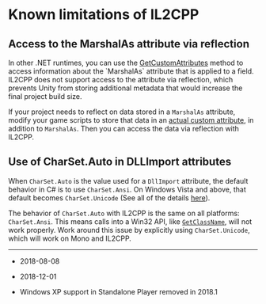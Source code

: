 # Known limitations of IL2CPP

## Access to the MarshalAs attribute via reflection

In other .NET runtimes, you can use the [GetCustomAttributes](https://msdn.microsoft.com/en-us/library/system.attribute.getcustomattributes(v=vs.110).aspx) method to access information about the `MarshalAs` attribute that is applied to a field. IL2CPP does not support access to the attribute via reflection, which prevents Unity from storing additional metadata that would increase the final project build size.

If your project needs to reflect on data stored in a `MarshalAs` attribute, modify your game scripts to store that data in an [actual custom attribute](https://docs.microsoft.com/en-us/dotnet/standard/attributes/writing-custom-attributes), in addition to `MarshalAs`. Then you can access the data via reflection with IL2CPP.

## Use of CharSet.Auto in DLLImport attributes

When `CharSet.Auto` is the value used for a `DllImport` attribute, the default behavior in C# is to use `CharSet.Ansi`. On Windows Vista and above, that default becomes `CharSet.Unicode` (See all of the details [here](https://msdn.microsoft.com/en-us/library/system.runtime.interopservices.charset(v=vs.110).aspx)).

The behavior of `CharSet.Auto` with IL2CPP is the same on all platforms: `CharSet.Ansi`. This means calls into a Win32 API, like [`GetClassName`](https://msdn.microsoft.com/en-us/library/windows/desktop/ms633582(v=vs.85).aspx), will not work properly. Work around this issue by explicitly using `CharSet.Unicode`, which will work on Mono and IL2CPP.

---

* <span class="page-edit"> 2018-08-08  <!-- include IncludeTextAmendPageNoEdit --></span>

* <span class="page-edit"> 2018-12-01  <!-- include IncludeTextNewPageSomeEdit --></span>

* <span class="page-history">Windows XP support in Standalone Player removed in 2018.1</span>
